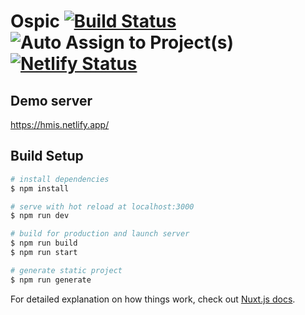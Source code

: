 # Ospic [![Build Status](https://travis-ci.com/ospic/webapp.svg?branch=master)](https://travis-ci.com/ospic/webapp) ![Auto Assign to Project(s)](<https://github.com/ospic/webapp/workflows/Auto%20Assign%20to%20Project(s)/badge.svg>) [![Netlify Status](https://api.netlify.com/api/v1/badges/cf6366b6-9ddb-4888-8a9e-3f892d87e038/deploy-status)](https://app.netlify.com/sites/hmis/deploys)

## Demo server

https://hmis.netlify.app/

## Build Setup

```bash
# install dependencies
$ npm install

# serve with hot reload at localhost:3000
$ npm run dev

# build for production and launch server
$ npm run build
$ npm run start

# generate static project
$ npm run generate
```

For detailed explanation on how things work, check out [Nuxt.js docs](https://nuxtjs.org).
